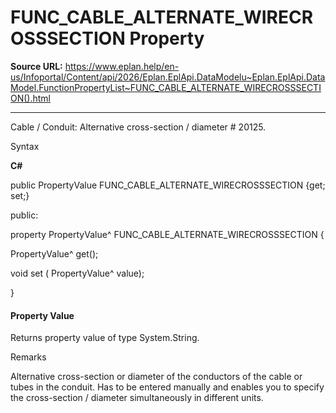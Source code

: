 # FUNC_CABLE_ALTERNATE_WIRECROSSSECTION Property

**Source URL:** https://www.eplan.help/en-us/Infoportal/Content/api/2026/Eplan.EplApi.DataModelu~Eplan.EplApi.DataModel.FunctionPropertyList~FUNC_CABLE_ALTERNATE_WIRECROSSSECTION().html

---

Cable / Conduit: Alternative cross-section / diameter # 20125.

Syntax

**C#**



public PropertyValue FUNC_CABLE_ALTERNATE_WIRECROSSSECTION {get; set;}

public:

property PropertyValue^ FUNC_CABLE_ALTERNATE_WIRECROSSSECTION {

   PropertyValue^ get();

   void set (    PropertyValue^ value);

}


#### Property Value

Returns property value of type System.String.

Remarks

Alternative cross-section or diameter of the conductors of the cable or tubes in the conduit. Has to be entered manually and enables you to specify the cross-section / diameter simultaneously in different units.
